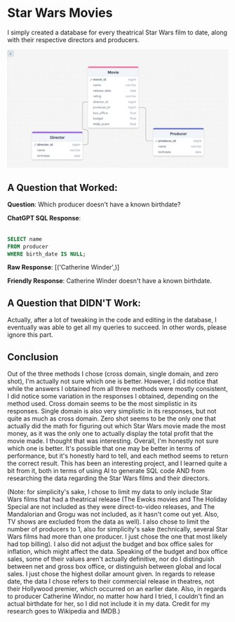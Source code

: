 # Star Wars Movies

I simply created a database for every theatrical Star Wars film to date, along with their respective directors and producers.



<img src="Natural_Language_Proj_Schema_AA.jpg">



## A Question that Worked:

**Question**: Which producer doesn't have a known birthdate?

**ChatGPT SQL Response**:
```sql

SELECT name
FROM producer
WHERE birth_date IS NULL;

```
**Raw Response**: [('Catherine Winder',)]

**Friendly Response**: Catherine Winder doesn't have a known birthdate.


## A Question that DIDN'T Work:

Actually, after a lot of tweaking in the code and editing in the database, I eventually was able to get all my queries to succeed. In other words, please ignore this part.


## Conclusion
Out of the three methods I chose (cross domain, single domain, and zero shot), I'm actually not sure which one is better. However, I did notice that while the answers I obtained from all three methods were mostly consistent, I did notice some variation in the responses I obtained, depending on the method used. Cross domain seems to be the most simplistic in its responses. Single domain is also very simplistic in its responses, but not quite as much as cross domain. Zero shot seems to be the only one that actually did the math for figuring out which Star Wars movie made the most money, as it was the only one to actually display the total profit that the movie made. I thought that was interesting. Overall, I'm honestly not sure which one is better. It's possible that one may be better in terms of performance, but it's honestly hard to tell, and each method seems to return the correct result. This has been an interesting project, and I learned quite a bit from it, both in terms of using AI to generate SQL code AND from researching the data regarding the Star Wars films and their directors. 

(Note: for simplicity's sake, I chose to limit my data to only include Star Wars films that had a theatrical release (The Ewoks movies and The Holiday Special are not included as they were direct-to-video releases, and The Mandalorian and Grogu was not included, as it hasn't come out yet. Also, TV shows are excluded from the data as well). I also chose to limit the number of producers to 1, also for simplicity's sake (technically, several Star Wars films had more than one producer. I just chose the one that most likely had top billing). I also did not adjust the budget and box office sales for inflation, which might affect the data. Speaking of the budget and box office sales, some of their values aren't actually definitive, nor do I distinguish between net and gross box office, or distinguish between global and local sales. I just chose the highest dollar amount given. In regards to release date, the data I chose refers to their commercial release in theatres, not their Hollywood premier, which occurred on an earlier date. Also, in regards to producer Catherine Windor, no matter how hard I tried, I couldn't find an actual birthdate for her, so I did not include it in my data. Credit for my research goes to Wikipedia and IMDB.)
